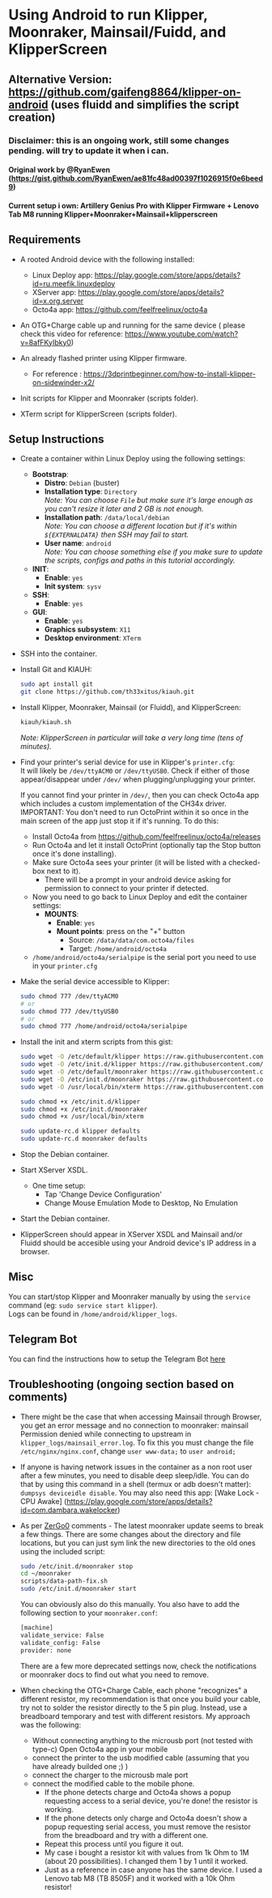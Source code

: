 # Using Android to run Klipper, Moonraker, Mainsail/Fuidd, and KlipperScreen
## Alternative Version: https://github.com/gaifeng8864/klipper-on-android (uses fluidd and simplifies the script creation)

### Disclaimer: this is an ongoing work, still some changes pending. will try to update it when i can.
#### Original work by @RyanEwen (https://gist.github.com/RyanEwen/ae81fc48ad00397f1026915f0e6beed9)
#### Current setup i own: Artillery Genius Pro with Klipper Firmware + Lenovo Tab M8 running Klipper+Moonraker+Mainsail+klipperscreen
## Requirements
- A rooted Android device with the following installed:
  - Linux Deploy app: https://play.google.com/store/apps/details?id=ru.meefik.linuxdeploy
  - XServer app: https://play.google.com/store/apps/details?id=x.org.server
  - Octo4a app: https://github.com/feelfreelinux/octo4a
- An OTG+Charge cable up and running for the same device ( please check this video for reference: https://www.youtube.com/watch?v=8afFKyIbky0)
- An already flashed printer using Klipper firmware. 
  - For reference : https://3dprintbeginner.com/how-to-install-klipper-on-sidewinder-x2/

- Init scripts for Klipper and Moonraker (scripts folder).
- XTerm script for KlipperScreen (scripts folder).
 
## Setup Instructions
- Create a container within Linux Deploy using the following settings:
  - **Bootstrap**:
    - **Distro**: `Debian` (buster)
    - **Installation type**: `Directory`  
    *Note: You can choose `File` but make sure it's large enough as you can't resize it later and 2 GB is not enough.*  
    - **Installation path**: `/data/local/debian`  
    *Note: You can choose a different location but if it's within `${EXTERNALDATA}` then SSH may fail to start.*  
    - **User name**: `android`  
    *Note: You can choose something else if you make sure to update the scripts, configs and paths in this tutorial accordingly.*  
  - **INIT**:
    - **Enable**: `yes`
    - **Init system**: `sysv`
  - **SSH**:
    - **Enable**: `yes`
  - **GUI**:
    - **Enable**: `yes`
    - **Graphics subsystem**: `X11`
    - **Desktop environment**: `XTerm`
- SSH into the container.
- Install Git and KIAUH: 
  ```bash
  sudo apt install git
  git clone https://github.com/th33xitus/kiauh.git
  ```
- Install Klipper, Moonraker, Mainsail (or Fluidd), and KlipperScreen:
  ```bash 
  kiauh/kiauh.sh
  ```
  *Note: KlipperScreen in particular will take a very long time (tens of minutes).*  
- Find your printer's serial device for use in Klipper's `printer.cfg`:  
  It will likely be `/dev/ttyACM0` or `/dev/ttyUSB0`. Check if either of those appear/disappear under `/dev/` when plugging/unplugging your printer.  
  
  If you cannot find your printer in `/dev/`, then you can check Octo4a app which includes a custom implementation of the CH34x driver. IMPORTANT: You don't need to run OctoPrint within it so once in the main screen of the app just stop it if it's running. To do this:   
    - Install Octo4a from https://github.com/feelfreelinux/octo4a/releases
    - Run Octo4a and let it install OctoPrint (optionally tap the Stop button once it's done installing).
    - Make sure Octo4a sees your printer (it will be listed with a checked-box next to it).
      - There will be a prompt in your android device asking for permission to connect to your printer if detected.
    - Now you need to go back to Linux Deploy and edit the container settings:
      - **MOUNTS**:
          - **Enable**: `yes`
          - **Mount points**: press on the "+" button
            - Source: `/data/data/com.octo4a/files`
            - Target: `/home/android/octo4a`
    - `/home/android/octo4a/serialpipe` is the serial port you need to use in your `printer.cfg`
- Make the serial device accessible to Klipper:
    ```bash
    sudo chmod 777 /dev/ttyACM0
    # or 
    sudo chmod 777 /dev/ttyUSB0
    # or 
    sudo chmod 777 /home/android/octo4a/serialpipe
    ```
- Install the init and xterm scripts from this gist:  
  ```bash
  sudo wget -O /etc/default/klipper https://raw.githubusercontent.com/heoconxz/klipper-on-android/main/scripts/etc_default_klipper
  sudo wget -O /etc/init.d/klipper https://raw.githubusercontent.com/heoconxz/klipper-on-android/main/scripts/etc_init.d_klipper
  sudo wget -O /etc/default/moonraker https://raw.githubusercontent.com/heoconxz/klipper-on-android/main/scripts/etc_default_moonraker
  sudo wget -O /etc/init.d/moonraker https://raw.githubusercontent.com/heoconxz/klipper-on-android/main/scripts/etc_init.d_moonraker
  sudo wget -O /usr/local/bin/xterm https://raw.githubusercontent.com/heoconxz/klipper-on-android/main/scripts/usr_local_bin_xterm
  
  sudo chmod +x /etc/init.d/klipper 
  sudo chmod +x /etc/init.d/moonraker 
  sudo chmod +x /usr/local/bin/xterm
  
  sudo update-rc.d klipper defaults
  sudo update-rc.d moonraker defaults
  ```
- Stop the Debian container.
- Start XServer XSDL.
    - One time setup: 
        - Tap 'Change Device Configuration'
        - Change Mouse Emulation Mode to Desktop, No Emulation
- Start the Debian container.
- KlipperScreen should appear in XServer XSDL and Mainsail and/or Fluidd should be accesible using your Android device's IP address in a browser.

## Misc
You can start/stop Klipper and Moonraker manually by using the `service` command (eg: `sudo service start klipper`).  
Logs can be found in `/home/android/klipper_logs`.

## Telegram Bot
You can find the instructions how to setup the Telegram Bot [here](https://github.com/d4rk50ul1/klipper-on-android/blob/main/telegram_instructions.md)

## Troubleshooting (ongoing section based on comments)
- There might be the case that when accessing Mainsail through Browser, you get an error message and no connection to moonraker: mainsail Permission denied while connecting to upstream in `klipper_logs/mainsail_error.log`. To fix this you must change the file `/etc/nginx/nginx.conf`, change `user www-data;` to `user android;` 
- If anyone is having network issues in the container as a non root user after a few minutes, you need to disable deep sleep/idle. You can do that by using this command in a shell (termux or adb doesn't matter): `dumpsys deviceidle disable`. You may also need this app: [Wake Lock - CPU Awake] (https://play.google.com/store/apps/details?id=com.dambara.wakelocker)
- As per [ZerGo0](https://gist.github.com/ZerGo0) comments - The latest moonraker update seems to break a few things. There are some changes about the directory and file locations, but you can just sym link the new directories to the old ones using the included script: 
  ```bash
  sudo /etc/init.d/moonraker stop
  cd ~/moonraker
  scripts/data-path-fix.sh
  sudo /etc/init.d/moonraker start
  ```
  You can obviously also do this manually.
  You also have to add the following section to your `moonraker.conf`:
  ```bash
  [machine]
  validate_service: False
  validate_config: False
  provider: none
  ```
  There are a few more deprecated settings now, check the notifications or moonraker docs to find out what you need to remove.
 
- When checking the OTG+Charge Cable, each phone "recognizes" a different resistor, my recommendation is that once you build your cable, try not to solder the resistor directly to the 5 pin plug. Instead, use a breadboard temporary and test with different resistors. My approach was the following:
    - Without connecting anything to the microusb port (not tested with type-c) Open Octo4a app in your mobile
    - connect the printer to the usb modified cable (assuming that you have already builded one ;) ) 
    - connect the charger to the microusb male port
    - connect the modified cable to the mobile phone.
        - If the phone detects charge and Octo4a shows a popup requesting access to a serial device, you're done! the resistor is working. 
        - If the phone detects only charge and Octo4a doesn't show a popup requesting serial access, you must remove the resistor from the breadboard and try with a different one. 
        - Repeat this process until you figure it out.
        - My case i bought a resistor kit with values from 1k Ohm to 1M (about 20 possibilities). I changed them 1 by 1 until it worked. 
        - Just as a reference in case anyone has the same device. I used a Lenovo tab M8 (TB 8505F) and it worked with a 10k Ohm resistor!
         
